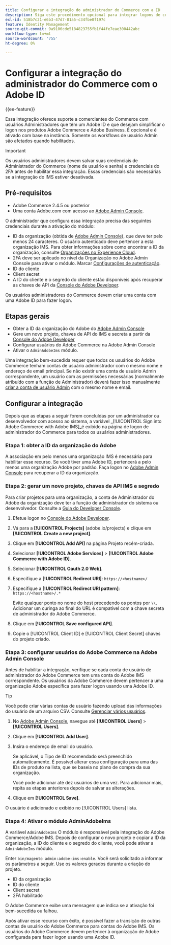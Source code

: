 ```yaml
---
title: Configurar a integração do administrador do Commerce com a ID
description: Siga este procedimento opcional para integrar logons de conta de usuário administrador do Adobe Commerce com o Adobe ID.
exl-id: 518b7c21-e6b3-47d7-81a5-c34fbe0f197c
feature: Identity Management
source-git-commit: 9a9106cde5184823755fb1f44fe7eae300442abc
workflow-type: tm+mt
source-wordcount: '755'
ht-degree: 0%

---
```


# Configurar a integração do administrador do Commerce com o Adobe ID

{{ee-feature}}

Essa integração oferece suporte a comerciantes do Commerce com usuários Administradores que têm um Adobe ID e que desejam simplificar o logon nos produtos Adobe Commerce e Adobe Business. É opcional e é ativado com base na instância. Somente os workflows de usuário Admin são afetados quando habilitados. 

>[!IMPORTANT]
>
>Os usuários administradores devem salvar suas credenciais de Administrador do Commerce (nome de usuário e senha) e credenciais do 2FA antes de habilitar essa integração. Essas credenciais são necessárias se a integração do IMS estiver desativada.

## Pré-requisitos

* Adobe Commerce 2.4.5 ou posterior
* Uma conta Adobe.com com acesso ao [Adobe Admin Console](https://adminconsole.adobe.com/).

O administrador que configura essa integração precisa das seguintes credenciais durante a ativação do módulo:

* ID da organização (obtida de [Adobe Admin Console](https://adminconsole.adobe.com/)), que deve ter pelo menos 24 caracteres. O usuário autenticado deve pertencer a esta organização IMS. Para obter informações sobre como encontrar a ID da organização, consulte [Organizações no Experience Cloud](https://experienceleague.adobe.com/docs/core-services/interface/administration/organizations.html).
* 2FA deve ser aplicado no nível da Organização no Adobe Admin Console para ativar o módulo. Marcar [Configurações de autenticação](https://helpx.adobe.com/enterprise/using/authentication-settings.html#two-step-verification).
* ID do cliente
* Client secret
* A ID do cliente e o segredo do cliente estão disponíveis após recuperar as chaves de API da [Console do Adobe Developer](https://developer.adobe.com/developer-console/docs/guides/credentials/).

Os usuários administradores do Commerce devem criar uma conta com uma Adobe ID para fazer logon.

## Etapas gerais

* Obter a ID da organização do Adobe do [Adobe Admin Console](https://adminconsole.adobe.com/)
* Gere um novo projeto, chaves de API do IMS e secreta a partir da [Console do Adobe Developer](https://developer.adobe.com/)
* Configurar usuários do Adobe Commerce na Adobe Admin Console
* Ativar o `AdminAdobeIms` módulo.

Uma integração bem-sucedida requer que todos os usuários do Adobe Commerce tenham contas de usuário administrador com o mesmo nome e endereço de email principal. Se não existir uma conta de usuário Admin correspondente, um usuário com as permissões necessárias (normalmente atribuído com a função de Administrador) deverá fazer isso manualmente [criar a conta de usuário Admin](../systems/permissions-users-all.md#create-a-user) com o mesmo nome e email.

## Configurar a integração

Depois que as etapas a seguir forem concluídas por um administrador ou desenvolvedor com acesso ao sistema, a variável _[!UICONTROL Sign into Adobe Commerce with Adobe IMS]_é exibido na página de logon de administrador do Commerce para todos os usuários administradores.

### Etapa 1: obter a ID da organização do Adobe

A associação em pelo menos uma organização IMS é necessária para habilitar esse recurso. Se você tiver uma Adobe ID, pertencerá a pelo menos uma organização Adobe por padrão. Faça logon no [Adobe Admin Console](https://adminconsole.adobe.com/) para recuperar a ID da organização.

### Etapa 2: gerar um novo projeto, chaves de API IMS e segredo

Para criar projetos para uma organização, a conta de Administrador do Adobe da organização deve ter a função de administrador do sistema ou desenvolvedor. Consulte a [Guia do Developer Console](https://developer.adobe.com/developer-console/docs/guides/projects/).

1. Efetue logon no [Console do Adobe Developer](https://developer.adobe.com/).
1. Vá para a **[!UICONTROL Projects]** (adobe.io/projects) e clique em **[!UICONTROL Create a new project]**.
1. Clique em **[!UICONTROL Add API]** na página Projeto recém-criada.
1. Selecionar **[!UICONTROL Adobe Services]** > **[!UICONTROL Adobe Commerce with Adobe ID]**.
1. Selecionar **[!UICONTROL Oauth 2.0 Web]**.
1. Especifique a **[!UICONTROL Redirect URI]**: `https://<hostname>/`
1. Especifique a **[!UICONTROL Redirect URI pattern]**: `https://<hostname>/.*`

   Evite qualquer ponto no nome do host precedendo os pontos por `\\`. Adicionar um curinga ao final do URL é compatível com a chave secreta de administrador do Adobe Commerce.

1. Clique em **[!UICONTROL Save configured API]**.
1. Copie o [!UICONTROL Client ID] e [!UICONTROL Client Secret] chaves do projeto criado.

### Etapa 3: configurar usuários do Adobe Commerce na Adobe Admin Console

Antes de habilitar a integração, verifique se cada conta de usuário de administrador do Adobe Commerce tem uma conta do Adobe IMS correspondente. Os usuários da Adobe Commerce devem pertencer a uma organização Adobe específica para fazer logon usando uma Adobe ID.

>[!TIP]
>
>Você pode criar várias contas de usuário fazendo upload das informações do usuário de um arquivo CSV. Consulte [Gerenciar vários usuários](https://helpx.adobe.com/enterprise/using/bulk-upload-users.html).

1. No [Adobe Admin Console](https://helpx.adobe.com/br/enterprise/using/admin-console.html), navegue até **[!UICONTROL Users]**  > **[!UICONTROL Users]**.

1. Clique em **[!UICONTROL Add User]**.

1. Insira o endereço de email do usuário.

   Se aplicável, o Tipo de ID recomendado será preenchido automaticamente. É possível alterar essa configuração para uma das IDs de produto na lista, que se baseia no plano de compra da sua organização.

   Você pode adicionar até dez usuários de uma vez. Para adicionar mais, repita as etapas anteriores depois de salvar as alterações.

1. Clique em **[!UICONTROL Save]**.

O usuário é adicionado e exibido no [!UICONTROL Users] lista.

### Etapa 4: Ativar o módulo AdminAdobeIms

A variável `AdminAdobeIms` O módulo é responsável pela integração do Adobe Commerce/Adobe IMS. Depois de configurar o novo projeto e copiar a ID da organização, a ID do cliente e o segredo do cliente, você pode ativar a `AdminAdobeIms` módulo.

Enter `bin/magento admin:adobe-ims:enable`. Você será solicitado a informar os parâmetros a seguir. Use os valores gerados durante a criação do projeto.

* ID da organização
* ID do cliente
* Client secret
* 2FA habilitado

O Adobe Commerce exibe uma mensagem que indica se a ativação foi bem-sucedida ou falhou.

Após ativar esse recurso com êxito, é possível fazer a transição de outras contas de usuário do Adobe Commerce para contas do Adobe IMS. Os usuários do Adobe Commerce devem pertencer à organização de Adobe configurada para fazer logon usando uma Adobe ID.
